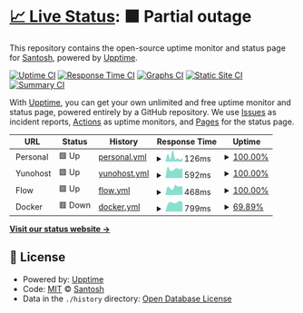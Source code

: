 # [📈 Live Status](https://status.sant.sh): <!--live status--> **🟧 Partial outage**

This repository contains the open-source uptime monitor and status page for [Santosh](https://status.sant.sh), powered by [Upptime](https://github.com/upptime/upptime).

[![Uptime CI](https://github.com/sant-sh/status/workflows/Uptime%20CI/badge.svg)](https://github.com/sant-sh/status/actions?query=workflow%3A%22Uptime+CI%22)
[![Response Time CI](https://github.com/sant-sh/status/workflows/Response%20Time%20CI/badge.svg)](https://github.com/sant-sh/status/actions?query=workflow%3A%22Response+Time+CI%22)
[![Graphs CI](https://github.com/sant-sh/status/workflows/Graphs%20CI/badge.svg)](https://github.com/sant-sh/status/actions?query=workflow%3A%22Graphs+CI%22)
[![Static Site CI](https://github.com/sant-sh/status/workflows/Static%20Site%20CI/badge.svg)](https://github.com/sant-sh/status/actions?query=workflow%3A%22Static+Site+CI%22)
[![Summary CI](https://github.com/sant-sh/status/workflows/Summary%20CI/badge.svg)](https://github.com/sant-sh/status/actions?query=workflow%3A%22Summary+CI%22)

With [Upptime](https://upptime.js.org), you can get your own unlimited and free uptime monitor and status page, powered entirely by a GitHub repository. We use [Issues](https://github.com/sant-sh/status/issues) as incident reports, [Actions](https://github.com/sant-sh/status/actions) as uptime monitors, and [Pages](https://status.sant.sh) for the status page.

<!--start: status pages-->
<!-- This summary is generated by Upptime (https://github.com/upptime/upptime) -->
<!-- Do not edit this manually, your changes will be overwritten -->
<!-- prettier-ignore -->
| URL | Status | History | Response Time | Uptime |
| --- | ------ | ------- | ------------- | ------ |
| <img alt="" src="https://icons.duckduckgo.com/ip3/null.ico" height="13"> Personal | 🟩 Up | [personal.yml](https://github.com/sant-sh/status/commits/HEAD/history/personal.yml) | <details><summary><img alt="Response time graph" src="./graphs/personal/response-time-week.png" height="20"> 126ms</summary><br><a href="https://status.sant.sh/history/personal"><img alt="Response time 144" src="https://img.shields.io/endpoint?url=https%3A%2F%2Fraw.githubusercontent.com%2Fsant-sh%2Fstatus%2FHEAD%2Fapi%2Fpersonal%2Fresponse-time.json"></a><br><a href="https://status.sant.sh/history/personal"><img alt="24-hour response time 68" src="https://img.shields.io/endpoint?url=https%3A%2F%2Fraw.githubusercontent.com%2Fsant-sh%2Fstatus%2FHEAD%2Fapi%2Fpersonal%2Fresponse-time-day.json"></a><br><a href="https://status.sant.sh/history/personal"><img alt="7-day response time 126" src="https://img.shields.io/endpoint?url=https%3A%2F%2Fraw.githubusercontent.com%2Fsant-sh%2Fstatus%2FHEAD%2Fapi%2Fpersonal%2Fresponse-time-week.json"></a><br><a href="https://status.sant.sh/history/personal"><img alt="30-day response time 130" src="https://img.shields.io/endpoint?url=https%3A%2F%2Fraw.githubusercontent.com%2Fsant-sh%2Fstatus%2FHEAD%2Fapi%2Fpersonal%2Fresponse-time-month.json"></a><br><a href="https://status.sant.sh/history/personal"><img alt="1-year response time 144" src="https://img.shields.io/endpoint?url=https%3A%2F%2Fraw.githubusercontent.com%2Fsant-sh%2Fstatus%2FHEAD%2Fapi%2Fpersonal%2Fresponse-time-year.json"></a></details> | <details><summary><a href="https://status.sant.sh/history/personal">100.00%</a></summary><a href="https://status.sant.sh/history/personal"><img alt="All-time uptime 100.00%" src="https://img.shields.io/endpoint?url=https%3A%2F%2Fraw.githubusercontent.com%2Fsant-sh%2Fstatus%2FHEAD%2Fapi%2Fpersonal%2Fuptime.json"></a><br><a href="https://status.sant.sh/history/personal"><img alt="24-hour uptime 100.00%" src="https://img.shields.io/endpoint?url=https%3A%2F%2Fraw.githubusercontent.com%2Fsant-sh%2Fstatus%2FHEAD%2Fapi%2Fpersonal%2Fuptime-day.json"></a><br><a href="https://status.sant.sh/history/personal"><img alt="7-day uptime 100.00%" src="https://img.shields.io/endpoint?url=https%3A%2F%2Fraw.githubusercontent.com%2Fsant-sh%2Fstatus%2FHEAD%2Fapi%2Fpersonal%2Fuptime-week.json"></a><br><a href="https://status.sant.sh/history/personal"><img alt="30-day uptime 100.00%" src="https://img.shields.io/endpoint?url=https%3A%2F%2Fraw.githubusercontent.com%2Fsant-sh%2Fstatus%2FHEAD%2Fapi%2Fpersonal%2Fuptime-month.json"></a><br><a href="https://status.sant.sh/history/personal"><img alt="1-year uptime 100.00%" src="https://img.shields.io/endpoint?url=https%3A%2F%2Fraw.githubusercontent.com%2Fsant-sh%2Fstatus%2FHEAD%2Fapi%2Fpersonal%2Fuptime-year.json"></a></details>
| <img alt="" src="https://icons.duckduckgo.com/ip3/null.ico" height="13"> Yunohost | 🟩 Up | [yunohost.yml](https://github.com/sant-sh/status/commits/HEAD/history/yunohost.yml) | <details><summary><img alt="Response time graph" src="./graphs/yunohost/response-time-week.png" height="20"> 592ms</summary><br><a href="https://status.sant.sh/history/yunohost"><img alt="Response time 583" src="https://img.shields.io/endpoint?url=https%3A%2F%2Fraw.githubusercontent.com%2Fsant-sh%2Fstatus%2FHEAD%2Fapi%2Fyunohost%2Fresponse-time.json"></a><br><a href="https://status.sant.sh/history/yunohost"><img alt="24-hour response time 498" src="https://img.shields.io/endpoint?url=https%3A%2F%2Fraw.githubusercontent.com%2Fsant-sh%2Fstatus%2FHEAD%2Fapi%2Fyunohost%2Fresponse-time-day.json"></a><br><a href="https://status.sant.sh/history/yunohost"><img alt="7-day response time 592" src="https://img.shields.io/endpoint?url=https%3A%2F%2Fraw.githubusercontent.com%2Fsant-sh%2Fstatus%2FHEAD%2Fapi%2Fyunohost%2Fresponse-time-week.json"></a><br><a href="https://status.sant.sh/history/yunohost"><img alt="30-day response time 592" src="https://img.shields.io/endpoint?url=https%3A%2F%2Fraw.githubusercontent.com%2Fsant-sh%2Fstatus%2FHEAD%2Fapi%2Fyunohost%2Fresponse-time-month.json"></a><br><a href="https://status.sant.sh/history/yunohost"><img alt="1-year response time 583" src="https://img.shields.io/endpoint?url=https%3A%2F%2Fraw.githubusercontent.com%2Fsant-sh%2Fstatus%2FHEAD%2Fapi%2Fyunohost%2Fresponse-time-year.json"></a></details> | <details><summary><a href="https://status.sant.sh/history/yunohost">100.00%</a></summary><a href="https://status.sant.sh/history/yunohost"><img alt="All-time uptime 100.00%" src="https://img.shields.io/endpoint?url=https%3A%2F%2Fraw.githubusercontent.com%2Fsant-sh%2Fstatus%2FHEAD%2Fapi%2Fyunohost%2Fuptime.json"></a><br><a href="https://status.sant.sh/history/yunohost"><img alt="24-hour uptime 100.00%" src="https://img.shields.io/endpoint?url=https%3A%2F%2Fraw.githubusercontent.com%2Fsant-sh%2Fstatus%2FHEAD%2Fapi%2Fyunohost%2Fuptime-day.json"></a><br><a href="https://status.sant.sh/history/yunohost"><img alt="7-day uptime 100.00%" src="https://img.shields.io/endpoint?url=https%3A%2F%2Fraw.githubusercontent.com%2Fsant-sh%2Fstatus%2FHEAD%2Fapi%2Fyunohost%2Fuptime-week.json"></a><br><a href="https://status.sant.sh/history/yunohost"><img alt="30-day uptime 100.00%" src="https://img.shields.io/endpoint?url=https%3A%2F%2Fraw.githubusercontent.com%2Fsant-sh%2Fstatus%2FHEAD%2Fapi%2Fyunohost%2Fuptime-month.json"></a><br><a href="https://status.sant.sh/history/yunohost"><img alt="1-year uptime 100.00%" src="https://img.shields.io/endpoint?url=https%3A%2F%2Fraw.githubusercontent.com%2Fsant-sh%2Fstatus%2FHEAD%2Fapi%2Fyunohost%2Fuptime-year.json"></a></details>
| <img alt="" src="https://icons.duckduckgo.com/ip3/null.ico" height="13"> Flow | 🟩 Up | [flow.yml](https://github.com/sant-sh/status/commits/HEAD/history/flow.yml) | <details><summary><img alt="Response time graph" src="./graphs/flow/response-time-week.png" height="20"> 468ms</summary><br><a href="https://status.sant.sh/history/flow"><img alt="Response time 733" src="https://img.shields.io/endpoint?url=https%3A%2F%2Fraw.githubusercontent.com%2Fsant-sh%2Fstatus%2FHEAD%2Fapi%2Fflow%2Fresponse-time.json"></a><br><a href="https://status.sant.sh/history/flow"><img alt="24-hour response time 375" src="https://img.shields.io/endpoint?url=https%3A%2F%2Fraw.githubusercontent.com%2Fsant-sh%2Fstatus%2FHEAD%2Fapi%2Fflow%2Fresponse-time-day.json"></a><br><a href="https://status.sant.sh/history/flow"><img alt="7-day response time 468" src="https://img.shields.io/endpoint?url=https%3A%2F%2Fraw.githubusercontent.com%2Fsant-sh%2Fstatus%2FHEAD%2Fapi%2Fflow%2Fresponse-time-week.json"></a><br><a href="https://status.sant.sh/history/flow"><img alt="30-day response time 447" src="https://img.shields.io/endpoint?url=https%3A%2F%2Fraw.githubusercontent.com%2Fsant-sh%2Fstatus%2FHEAD%2Fapi%2Fflow%2Fresponse-time-month.json"></a><br><a href="https://status.sant.sh/history/flow"><img alt="1-year response time 733" src="https://img.shields.io/endpoint?url=https%3A%2F%2Fraw.githubusercontent.com%2Fsant-sh%2Fstatus%2FHEAD%2Fapi%2Fflow%2Fresponse-time-year.json"></a></details> | <details><summary><a href="https://status.sant.sh/history/flow">100.00%</a></summary><a href="https://status.sant.sh/history/flow"><img alt="All-time uptime 82.65%" src="https://img.shields.io/endpoint?url=https%3A%2F%2Fraw.githubusercontent.com%2Fsant-sh%2Fstatus%2FHEAD%2Fapi%2Fflow%2Fuptime.json"></a><br><a href="https://status.sant.sh/history/flow"><img alt="24-hour uptime 100.00%" src="https://img.shields.io/endpoint?url=https%3A%2F%2Fraw.githubusercontent.com%2Fsant-sh%2Fstatus%2FHEAD%2Fapi%2Fflow%2Fuptime-day.json"></a><br><a href="https://status.sant.sh/history/flow"><img alt="7-day uptime 100.00%" src="https://img.shields.io/endpoint?url=https%3A%2F%2Fraw.githubusercontent.com%2Fsant-sh%2Fstatus%2FHEAD%2Fapi%2Fflow%2Fuptime-week.json"></a><br><a href="https://status.sant.sh/history/flow"><img alt="30-day uptime 100.00%" src="https://img.shields.io/endpoint?url=https%3A%2F%2Fraw.githubusercontent.com%2Fsant-sh%2Fstatus%2FHEAD%2Fapi%2Fflow%2Fuptime-month.json"></a><br><a href="https://status.sant.sh/history/flow"><img alt="1-year uptime 82.65%" src="https://img.shields.io/endpoint?url=https%3A%2F%2Fraw.githubusercontent.com%2Fsant-sh%2Fstatus%2FHEAD%2Fapi%2Fflow%2Fuptime-year.json"></a></details>
| <img alt="" src="https://icons.duckduckgo.com/ip3/null.ico" height="13"> Docker | 🟥 Down | [docker.yml](https://github.com/sant-sh/status/commits/HEAD/history/docker.yml) | <details><summary><img alt="Response time graph" src="./graphs/docker/response-time-week.png" height="20"> 799ms</summary><br><a href="https://status.sant.sh/history/docker"><img alt="Response time 790" src="https://img.shields.io/endpoint?url=https%3A%2F%2Fraw.githubusercontent.com%2Fsant-sh%2Fstatus%2FHEAD%2Fapi%2Fdocker%2Fresponse-time.json"></a><br><a href="https://status.sant.sh/history/docker"><img alt="24-hour response time 0" src="https://img.shields.io/endpoint?url=https%3A%2F%2Fraw.githubusercontent.com%2Fsant-sh%2Fstatus%2FHEAD%2Fapi%2Fdocker%2Fresponse-time-day.json"></a><br><a href="https://status.sant.sh/history/docker"><img alt="7-day response time 799" src="https://img.shields.io/endpoint?url=https%3A%2F%2Fraw.githubusercontent.com%2Fsant-sh%2Fstatus%2FHEAD%2Fapi%2Fdocker%2Fresponse-time-week.json"></a><br><a href="https://status.sant.sh/history/docker"><img alt="30-day response time 788" src="https://img.shields.io/endpoint?url=https%3A%2F%2Fraw.githubusercontent.com%2Fsant-sh%2Fstatus%2FHEAD%2Fapi%2Fdocker%2Fresponse-time-month.json"></a><br><a href="https://status.sant.sh/history/docker"><img alt="1-year response time 790" src="https://img.shields.io/endpoint?url=https%3A%2F%2Fraw.githubusercontent.com%2Fsant-sh%2Fstatus%2FHEAD%2Fapi%2Fdocker%2Fresponse-time-year.json"></a></details> | <details><summary><a href="https://status.sant.sh/history/docker">69.89%</a></summary><a href="https://status.sant.sh/history/docker"><img alt="All-time uptime 89.53%" src="https://img.shields.io/endpoint?url=https%3A%2F%2Fraw.githubusercontent.com%2Fsant-sh%2Fstatus%2FHEAD%2Fapi%2Fdocker%2Fuptime.json"></a><br><a href="https://status.sant.sh/history/docker"><img alt="24-hour uptime 0.00%" src="https://img.shields.io/endpoint?url=https%3A%2F%2Fraw.githubusercontent.com%2Fsant-sh%2Fstatus%2FHEAD%2Fapi%2Fdocker%2Fuptime-day.json"></a><br><a href="https://status.sant.sh/history/docker"><img alt="7-day uptime 69.89%" src="https://img.shields.io/endpoint?url=https%3A%2F%2Fraw.githubusercontent.com%2Fsant-sh%2Fstatus%2FHEAD%2Fapi%2Fdocker%2Fuptime-week.json"></a><br><a href="https://status.sant.sh/history/docker"><img alt="30-day uptime 93.07%" src="https://img.shields.io/endpoint?url=https%3A%2F%2Fraw.githubusercontent.com%2Fsant-sh%2Fstatus%2FHEAD%2Fapi%2Fdocker%2Fuptime-month.json"></a><br><a href="https://status.sant.sh/history/docker"><img alt="1-year uptime 89.53%" src="https://img.shields.io/endpoint?url=https%3A%2F%2Fraw.githubusercontent.com%2Fsant-sh%2Fstatus%2FHEAD%2Fapi%2Fdocker%2Fuptime-year.json"></a></details>

<!--end: status pages-->

[**Visit our status website →**](https://status.sant.sh)

## 📄 License

- Powered by: [Upptime](https://github.com/upptime/upptime)
- Code: [MIT](./LICENSE) © [Santosh](https://status.sant.sh)
- Data in the `./history` directory: [Open Database License](https://opendatacommons.org/licenses/odbl/1-0/)
